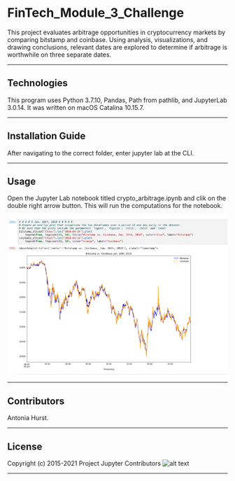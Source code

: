 # FinTech_Module_3_Challenge

This project evaluates arbitrage opportunities in cryptocurrency markets by comparing bitstamp and coinbase. Using analysis, visualizations, and drawing conclusions, relevant dates are explored to determine if arbitrage is worthwhile on three separate dates.

---

## Technologies

This program uses Python 3.7.10, Pandas, Path from pathlib, and JupyterLab 3.0.14. It was written on macOS Catalina 10.15.7.

---

## Installation Guide

After navigating to the correct folder, enter jupyter lab at the CLI.

---

## Usage

Open the Jupyter Lab notebook titled crypto_arbitrage.ipynb and clik on the double right arrow button. This will run the computations for the notebook.

![alt text](https://github.com/toniahurst/FinTech_Module_3_Challenge/blob/main/Mod_3_screenshot.png)

---

## Contributors

Antonia Hurst.

---

## License
Copyright (c) 2015-2021 Project Jupyter Contributors
![alt text](https://github.com/jupyterlab/jupyterlab/blob/master/LICENSE)

---
